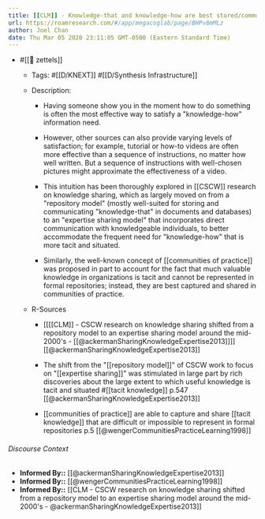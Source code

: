 ```yaml
---
title: [[CLM]] - Knowledge-that and knowledge-how are best stored/communicated in distinct media
url: https://roamresearch.com/#/app/megacoglab/page/BHPv8mMLz
author: Joel Chan
date: Thu Mar 05 2020 23:11:05 GMT-0500 (Eastern Standard Time)
---
```


- #[[🌲 zettels]]

    - Tags: #[[D/KNEXT]] #[[D/Synthesis Infrastructure]]

    - Description:

        - Having someone show you in the moment how to do something is often the most effective way to satisfy a "knowledge-how" information need.

        - However, other sources can also provide varying levels of satisfaction; for example, tutorial or how-to videos are often more effective than a sequence of instructions, no matter how well written. But a sequence of instructions with well-chosen pictures might approximate the effectiveness of a video.

        - This intuition has been thoroughly explored in [[CSCW]] research on knowledge sharing, which as largely moved on from a "repository model" (mostly well-suited for storing and communicating "knowledge-that" in documents and databases) to an "expertise sharing model" that incorporates direct communication with knowledgeable individuals, to better accommodate the frequent need for "knowledge-how" that is more tacit and situated.

        - Similarly, the well-known concept of [[communities of practice]] was proposed in part to account for the fact that much valuable knowledge in organizations is tacit and cannot be represented in formal repositories; instead, they are best captured and shared in communities of practice.

    - R-Sources

        - [[[[CLM]] - CSCW research on knowledge sharing shifted from a repository model to an expertise sharing model around the mid-2000's - [[@ackermanSharingKnowledgeExpertise2013]]]] [[@ackermanSharingKnowledgeExpertise2013]]

        - The shift from the "[[repository model]]" of CSCW work to focus on "[[expertise sharing]]" was stimulated in large part by rich discoveries about the large extent to which useful knowledge is tacit and situated #[[tacit knowledge]] p.547 [[@ackermanSharingKnowledgeExpertise2013]]

        - [[communities of practice]] are able to capture and share [[tacit knowledge]] that are difficult or impossible to represent in formal repositories p.5 [[@wengerCommunitiesPracticeLearning1998]]

###### Discourse Context

- **Informed By::** [[@ackermanSharingKnowledgeExpertise2013]]
- **Informed By::** [[@wengerCommunitiesPracticeLearning1998]]
- **Informed By::** [[CLM - CSCW research on knowledge sharing shifted from a repository model to an expertise sharing model around the mid-2000's - @ackermanSharingKnowledgeExpertise2013]]
